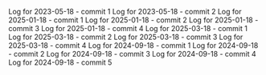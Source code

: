 Log for 2023-05-18 - commit 1
Log for 2023-05-18 - commit 2
Log for 2025-01-18 - commit 1
Log for 2025-01-18 - commit 2
Log for 2025-01-18 - commit 3
Log for 2025-01-18 - commit 4
Log for 2025-03-18 - commit 1
Log for 2025-03-18 - commit 2
Log for 2025-03-18 - commit 3
Log for 2025-03-18 - commit 4
Log for 2024-09-18 - commit 1
Log for 2024-09-18 - commit 2
Log for 2024-09-18 - commit 3
Log for 2024-09-18 - commit 4
Log for 2024-09-18 - commit 5
